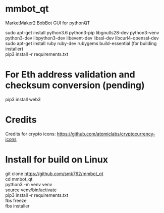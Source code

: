 # mmbot_qt
MarketMaker2 BobBot GUI for pythonQT  

sudo apt-get install python3.6 python3-pip libgnutls28-dev python3-venv python3-dev libpython3-dev libevent-dev libssl-dev libcurl4-openssl-dev 
sudo apt-get install ruby ruby-dev rubygems build-essential (for building installer)  
pip3 install -r requirements.txt  

# For Eth address validation and checksum conversion  (pending)
pip3 install web3  

# Credits  
Credits for crypto icons: https://github.com/atomiclabs/cryptocurrency-icons 


# Install for build on Linux  
git clone https://github.com/smk762/mmbot_qt  
cd mmbot_qt  
python3 -m venv venv   
source venv/bin/activate  
pip3 install -r requirements.txt  
fbs freeze  
fbs installer  
